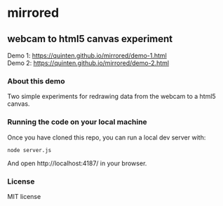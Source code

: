 # mirrored

## webcam to html5 canvas experiment

Demo 1: https://quinten.github.io/mirrored/demo-1.html  
Demo 2: https://quinten.github.io/mirrored/demo-2.html

### About this demo

Two simple experiments for redrawing data from the webcam to a html5 canvas.

### Running the code on your local machine

Once you have cloned this repo, you can run a local dev server with:

```
node server.js
```

And open http://localhost:4187/ in your browser.

### License

MIT license
